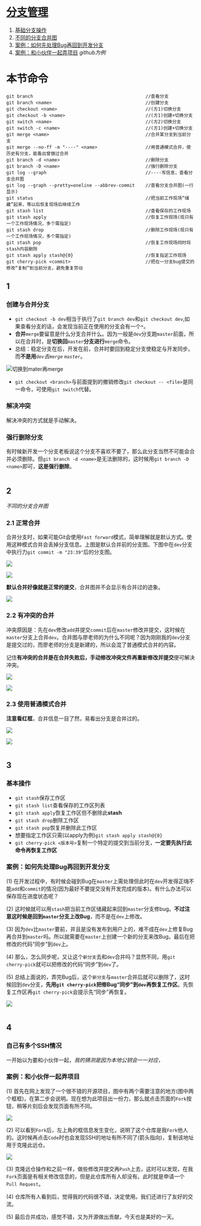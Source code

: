 # [分支管理](./branch_manage.md)
1. [基础分支操作](#1)
2. [不同的分支合并图](#2)
3. [案例：如何先处理Bug再回到开发分支](#3)
4. [案例：和小伙伴一起弄项目](#4)  _github为例_

# 本节命令

```
git branch											//查看分支
git branch <name>									//创建分支
git checkout <name>									//(方1)切换分支
git checkout -b <name>								//(方1)创建+切换分支
git switch <name>									//(方2)切换分支
git switch -c <name>								//(方1)创建+切换分支
git merge <name>									//合并某分支到当前分支
git merge --no-ff -m "----" <name>					//用普通模式合并，使历史有分支，能看出曾做过合并
git branch -d <name>								//删除分支
git branch -D <name>								//强行删除分支
git log --graph										//----写信息，查看分支合并图
git log --graph --pretty=oneline --abbrev-commit	//查看分支合并图(一行显示)
git status											//把当前工作现场“储藏”起来，等以后恢复现场后继续工作
git stash list										//查看保存的工作现场
git stash apply										//恢复工作现场(现只有一个工作现场情况，多个需指定)
git stash drop										//删除工作现场(现只有一个工作现场情况，多个需指定)
git stash pop										//恢复工作现场同时将stash内容删除
git stash apply stash@{0}							//恢复指定工作现场
git cherry-pick <commit>							//把在一分支bug提交的修改“复制”到当前分支，避免重复劳动
```



## 1

### 创建与合并分支

- ```git checkout -b dev```相当于执行了```git branch dev```和```git checkout dev```,如果查看分支的话，会发现当前正在使用的分支会有一个```*```。
- **合并**```merge```要留意是什么分支合并什么。因为一般是```dev```分支跑```master```前面，所以在合并时，是**切换回**```master```**分支进行**```merge```命令。
- 总结：稳定分支在后，开发在前，合并时要回到稳定分支使稳定与开发同步。而**不是用**_```dev```去```merge``` ```master```_。

![](img/merge.jpg "切换到mater再merge")

- ```git checkout <branch>```与前面提到的撤销修改```git checkout -- <file>```是同一命令，可使用```git switch```代替。

### 解决冲突

解决冲突的方式就是手动解决。

### 强行删除分支

有时候新开发一个分支老板说这个分支不喜欢不要了，那么此分支当然不可能会合并必须删除。但```git branch -d <name>```是无法删除的，这时候用```git branch -D <name>```即可，**这是强行删除**。

```
```
## 2

_不同的分支合并图_

### 2.1 正常合并

合并分支时，如果可能Git会使用```Fast forward```模式，简单理解就是默认方式。使用这种模式合并会丢掉分支信息。上图是默认合并前的分支图。下图中在```dev```分支中执行力``` git commit -m "23:39" ```后的分支图。

![](img/merge_pic1.PNG)

![](img/merge_log1_1.PNG)

**默认合并好像就是正常的提交**，合并图并不会显示有合并过的迹象。

![](img/merge_log1_2.PNG )

### 2.2 有冲突的合并

冲突原因是：先在```dev```修改```add```并提交```commit```后在```master```修改并提交，这时候在```master```分支上合并```dev```。合并图与廖老师的为什么不同呢？因为刚刚我的```dev```分支是提交过的，而廖老师的分支是新建的，所以会混了普通模式合并的内容。

记住**有冲突的合并是在合并失败后，手动修改冲突文件再重新修改并提交**便可解决冲突。

![](img/merge_pic2.PNG)

![](img/merge_log2.PNG)

### 2.3 使用普通模式合并

**注意看红框**，合并信息一目了然，易看出分支是合并过的。

![](img/merge_pic3.PNG)

![](img/merge_log3.PNG)

```
```
## 3

### 基本操作

- ```git stash```保存工作区
- ```git stash list```查看保存的工作区列表
- ```git stash apply```恢复工作区但不删除此**stash**
- ```git stash drop```删除工作区
- ```git stash pop```恢复并删除此工作区
- 想要指定工作区只需(以apply为例)```git stash apply stash@{0}```
- ```git cherry-pick <版本号>```复制一个特定的提交到当前分支，**一定要先执行此命令再恢复工作区**

### 案例：如何先处理Bug再回到开发分支

(1) 在开发过程中，有时候会碰到Bug在```master```上需处理但此时在```dev```开发得正嗨不能```add```和```commit```的情况(因为最好不要提交没有开发完成的版本)。有什么办法可以保存现在进度状态呢？

(2) 这时候就可以用```stash```把当前工作区储藏起来回到```master```分支修bug。**不过注意这时候是回到```master```分支上改Bug**，而不是在```dev```上修改。

(3) 因为```dev```比```master```要前，并且是没有发布到用户上的，难不成在```dev```上修复Bug再合并到```master```吗。所以就需要在```master```上创建一个新的分支来改Bug。最后在把修改的代码“同步”到```dev```上。

(4) 那么，怎么同步呢，又让这个```新分支```去和```dev```合并吗？显然不同，用```git cherry-pick```就可以把修改的代码“同步”到```dev```了。

(5) 总结上面说的，弄完Bug后，这个```新分支```与```master```合并后就可以删除了，这时候回到```dev```分支，**先用```git cherry-pick```把修Bug“同步”到```dev```再恢复工作区**。先恢复工作区再```git cherry-pick```会提示先“同步”再恢复。

![](img/cherry_failed.PNG)

```
```
## 4

### 自己有多个SSH情况 

一开始以为要和小伙伴一起，*我的猜测是因为本地公钥会一一对应，*

### 案例：和小伙伴一起弄项目

(1) 首先在网上发现了一个很不错的开源项目，图中有两个需要注意的地方(图中两个框框)，在第二步会说明。现在想为此项目出一份力，那么就点击页面的```Fork```按钮，稍等片刻后会发现页面有所不同。

![](img/coop1.jpg)

(2) 可以看到```Fork```后，左上角的框信息发生变化，说明了这个仓库是我```Fork```他人的。这时候再点击```Code```时也会发现SSH的地址有所不同了(箭头指向)，复制该地址用于克隆此远仓。

![](img/coop2.jpg)

(3) 克隆远仓操作和之前一样，做些修改并提交再```Push```上去，这时可以发现，在我```Fork```页面是有相关修改信息的，但是此仓库所有人却没有。此时就是申请一个```Pull Request```。



(4) 仓库所有人看到后，觉得我的代码很不错，决定使用。我们还进行了友好的交流。



(5) 最后合并成功，感觉不错，又为开源做出贡献，今天也是美好的一天。

```
```
